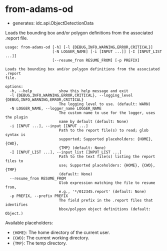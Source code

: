 # from-adams-od

* generates: idc.api.ObjectDetectionData

Loads the bounding box and/or polygon definitions from the associated .report file.

```
usage: from-adams-od [-h] [-l {DEBUG,INFO,WARNING,ERROR,CRITICAL}]
                     [-N LOGGER_NAME] [-i [INPUT ...]] [-I [INPUT_LIST ...]]
                     [--resume_from RESUME_FROM] [-p PREFIX]

Loads the bounding box and/or polygon definitions from the associated .report
file.

options:
  -h, --help            show this help message and exit
  -l {DEBUG,INFO,WARNING,ERROR,CRITICAL}, --logging_level {DEBUG,INFO,WARNING,ERROR,CRITICAL}
                        The logging level to use. (default: WARN)
  -N LOGGER_NAME, --logger_name LOGGER_NAME
                        The custom name to use for the logger, uses the plugin
                        name by default (default: None)
  -i [INPUT ...], --input [INPUT ...]
                        Path to the report file(s) to read; glob syntax is
                        supported; Supported placeholders: {HOME}, {CWD},
                        {TMP} (default: None)
  -I [INPUT_LIST ...], --input_list [INPUT_LIST ...]
                        Path to the text file(s) listing the report files to
                        use; Supported placeholders: {HOME}, {CWD}, {TMP}
                        (default: None)
  --resume_from RESUME_FROM
                        Glob expression matching the file to resume from,
                        e.g., '*/012345.report' (default: None)
  -p PREFIX, --prefix PREFIX
                        The field prefix in the .report files that identifies
                        bbox/polygon object definitions (default: Object.)
```

Available placeholders:

* `{HOME}`: The home directory of the current user.
* `{CWD}`: The current working directory.
* `{TMP}`: The temp directory.

